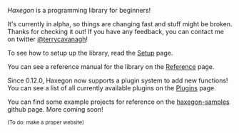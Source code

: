 *Haxegon* is a programming library for beginners!

It's currently in alpha, so things are changing fast and stuff might be broken.
Thanks for checking it out! If you have any feedback, you can contact me on twitter <a href="https://twitter.com/terrycavanagh">@terrycavanagh</a>!

To see how to setup up the library, read the <a href="setup.html">Setup</a> page.

You can see a reference manual for the library on the <a href="reference/gfx.html">Reference</a> page.

Since 0.12.0, Haxegon now supports a plugin system to add new functions! You can see a list of all currently available plugins on the <a href="plugins/index.html">Plugins</a> page.

You can find some example projects for reference on the <a href="https://github.com/haxegon/haxegon-samples">haxegon-samples</a> github page. More coming soon!

<small>(To do: make a proper website)</small>